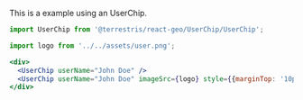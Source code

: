This is a example using an UserChip.

```jsx
import UserChip from '@terrestris/react-geo/UserChip/UserChip';

import logo from '../../assets/user.png';

<div>
  <UserChip userName="John Doe" />
  <UserChip userName="John Doe" imageSrc={logo} style={{marginTop: '10px'}} />
</div>
```
